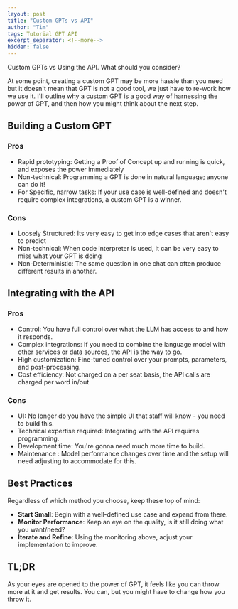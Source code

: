 ```yaml
---
layout: post
title: "Custom GPTs vs API"
author: "Tim"
tags: Tutorial GPT API
excerpt_separator: <!--more-->
hidden: false
---
```


Custom GPTs vs Using the API. What should you consider?
<!--more-->


At some point, creating a custom GPT may be more hassle than you need but it doesn't mean that GPT is not a good tool, we just have to re-work how we use it. I'll outline why a custom GPT is a good way of harnessing the power of GPT, and then how you might think about the next step.

## Building a Custom GPT

### Pros
- Rapid prototyping: Getting a Proof of Concept up and running is quick, and exposes the power immediately
- Non-technical: Programming a GPT is done in natural language; anyone can do it!
- For Specific, narrow tasks: If your use case is well-defined and doesn't require complex integrations, a custom GPT is a winner.

### Cons
- Loosely Structured: Its very easy to get into edge cases that aren't easy to predict
- Non-technical: When code interpreter is used, it can be very easy to miss what your GPT is doing
- Non-Deterministic: The same question in one chat can often produce different results in another.

## Integrating with the API

### Pros
- Control: You have full control over what the LLM has access to and how it responds.
- Complex integrations: If you need to combine the language model with other services or data sources, the API is the way to go.
- High customization: Fine-tuned control over your prompts, parameters, and post-processing.
- Cost efficiency: Not charged on a per seat basis, the API calls are charged per word in/out

### Cons
- UI: No longer do you have the simple UI that staff will know - you need to build this.
- Technical expertise required: Integrating with the API requires programming.
- Development time: You're gonna need much more time to build.
- Maintenance : Model performance changes over time and the setup will need adjusting to accommodate for this.


## Best Practices

Regardless of which method you choose, keep these top of mind:

- **Start Small**: Begin with a well-defined use case and expand from there.
- **Monitor Performance**: Keep an eye on the quality, is it still doing what you want/need?
- **Iterate and Refine**: Using the monitoring above, adjust your implementation to improve.


## TL;DR

As your eyes are opened to the power of GPT, it feels like you can throw more at it and get results. You can, but you might have to change how you throw it.
